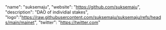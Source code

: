 "name": "suksemaju",
  "website": "https://github.com/suksemaju",
  "description": "DAO of individial stakes",
  "logo":"https://raw.githubusercontent.com/suksemaju/suksemaju/refs/heads/main/mainet",
  "twitter": "https://twitter.com"
